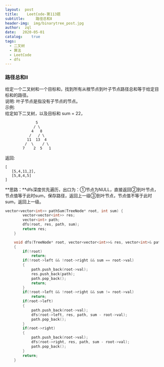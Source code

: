 ```yaml
---  
layout:  post
title:    LeetCode-第113题
subtitle:	  路径总和Ⅱ
header-img:	 img/binarytree_post.jpg
author:	 zql
date:	2020-05-01
catalog:	true
tags:	
  - 二叉树
  - 算法
  - LeetCode  
  - dfs  
---  
```

### 路径总和Ⅱ  
给定一个二叉树和一个目标和，找到所有从根节点到叶子节点路径总和等于给定目标和的路径。  
说明: 叶子节点是指没有子节点的节点。  
示例:  
给定如下二叉树，以及目标和 sum = 22，  
```
              5
             / \
            4   8
           /   / \
          11  13  4
         /  \    / \
        7    2  5   1
```
返回:  
```
[
   [5,4,11,2],
   [5,8,4,5]
]
```  
**思路：**dfs深度优先遍历，出口为：①节点为NULL，直接返回②到叶节点，节点值等于此时sum，保存路径，返回上一级③到叶节点，节点值不等于此时sum，返回上一级。  
```c++
vector<vector<int>> pathSum(TreeNode* root, int sum) {
        vector<vector<int>> res;
        vector<int> path;
        dfs(root, res, path, sum);
        return res;
    }

    void dfs(TreeNode* root, vector<vector<int>>& res, vector<int>& path, int sum)
    {
        if(!root)
            return;
        if(!root->left && !root->right && sum == root->val)
        {
            path.push_back(root->val);
            res.push_back(path);
            path.pop_back();
            return;
        }
        if(!root->left && !root->right && sum != root->val)
            return;
        if(root->left)
        {
            path.push_back(root->val);
            dfs(root->left, res, path, sum - root->val);
            path.pop_back();
        }
        if(root->right)
        {
            path.push_back(root->val);
            dfs(root->right, res, path, sum - root->val);
            path.pop_back();
        }
        return;
    }
```
